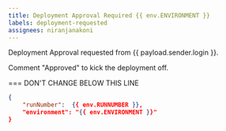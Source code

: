 ```yaml
---
title: Deployment Approval Required {{ env.ENVIRONMENT }}
labels: deployment-requested
assignees: niranjanakoni
---
```


Deployment Approval requested from {{ payload.sender.login }}.

Comment "Approved" to kick the deployment off.

=== DON'T CHANGE BELOW THIS LINE
```json target_payload
{
    "runNumber":  {{ env.RUNNUMBER }},
    "environment": "{{ env.ENVIRONMENT }}"
}
```
